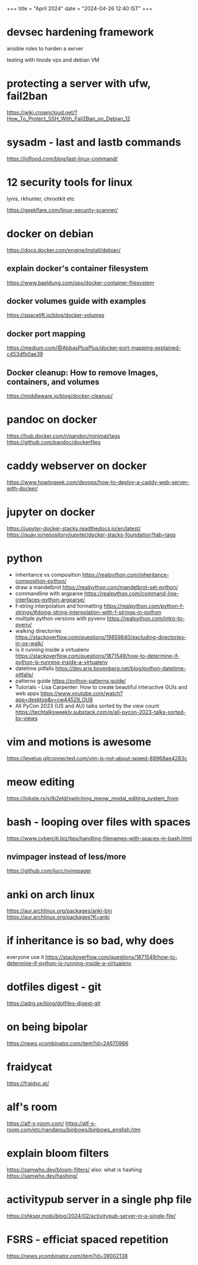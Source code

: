 +++
title = "April 2024"
date = "2024-04-26 12:40 IST"
+++

# devsec hardening framework

ansible roles to harden a server

testing with linode vps and debian VM

# protecting a server with ufw, fail2ban

https://wiki.crowncloud.net/?How_To_Protect_SSH_With_Fail2Ban_on_Debian_12

# sysadm - last and lastb commands

https://ioflood.com/blog/last-linux-command/

# 12 security tools for linux
lynis, rkhunter, chrootkit etc

https://geekflare.com/linux-security-scanner/

# docker on debian

https://docs.docker.com/engine/install/debian/

## explain docker's container filesystem
https://www.baeldung.com/ops/docker-container-filesystem

## docker volumes guide with examples
https://spacelift.io/blog/docker-volumes

## docker port mapping
https://medium.com/@AbbasPlusPlus/docker-port-mapping-explained-c453dfb0ae39

## Docker cleanup: How to remove Images, containers, and volumes
https://middleware.io/blog/docker-cleanup/

# pandoc on docker

https://hub.docker.com/r/pandoc/minimal/tags
https://github.com/pandoc/dockerfiles

# caddy webserver on docker 
https://www.howtogeek.com/devops/how-to-deploy-a-caddy-web-server-with-docker/

# jupyter on docker
https://jupyter-docker-stacks.readthedocs.io/en/latest/
https://quay.io/repository/jupyter/docker-stacks-foundation?tab=tags

# python
- inheritance vs composition
https://realpython.com/inheritance-composition-python/
- draw a mandelbrot
https://realpython.com/mandelbrot-set-python/
- commandline with argparse
https://realpython.com/command-line-interfaces-python-argparse/
- f-string interpolation and formatting
https://realpython.com/python-f-strings/#doing-string-interpolation-with-f-strings-in-python
- multiple python versions with pyvenv
https://realpython.com/intro-to-pyenv/
- walking directories
https://stackoverflow.com/questions/19859840/excluding-directories-in-os-walk/
- is it running inside a virtualenv
https://stackoverflow.com/questions/1871549/how-to-determine-if-python-is-running-inside-a-virtualenv
- datetime pitfalls
https://dev.arie.bovenberg.net/blog/python-datetime-pitfalls/
- patterns guide
https://python-patterns.guide/
- Tutorials - Lisa Carpenter: How to create beautiful interactive GUIs and web apps
https://www.youtube.com/watch?app=desktop&v=cw44529_OU8
- All PyCon 2023 (US and AU) talks sorted by the view count
https://techtalksweekly.substack.com/p/all-pycon-2023-talks-sorted-by-views

# vim and motions is awesome
https://levelup.gitconnected.com/vim-is-not-about-speed-88968ae4283c

# meow editing
https://lobste.rs/s/lb2eld/switching_meow_modal_editing_system_from

# bash - looping over files with spaces
https://www.cyberciti.biz/tips/handling-filenames-with-spaces-in-bash.html

## nvimpager instead of less/more
https://github.com/lucc/nvimpager

# anki on arch linux
https://aur.archlinux.org/packages/anki-bin
https://aur.archlinux.org/packages?K=anki

# if inheritance is so bad, why does
everyone use it
https://stackoverflow.com/questions/1871549/how-to-determine-if-python-is-running-inside-a-virtualenv

# dotfiles digest - git
https://adrg.se/blog/dotfiles-digest-git

# on being bipolar
https://news.ycombinator.com/item?id=24670966

# fraidycat
https://fraidyc.at/

# alf's room
https://alf-s-room.com/
https://alf-s-room.com/etc/nandarou/binbows/binbows_english.htm

# explain bloom filters
https://samwho.dev/bloom-filters/
also: what is hashing
https://samwho.dev/hashing/

# activitypub server in a single php file
https://shkspr.mobi/blog/2024/02/activitypub-server-in-a-single-file/

# FSRS - efficiat spaced repetition
https://news.ycombinator.com/item?id=39002138